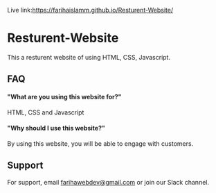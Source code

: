 
Live link:https://farihaislamm.github.io/Resturent-Website/


# Resturent-Website

This a resturent website of using HTML, CSS, Javascript.


## FAQ

#### "What are you using this website for?"

HTML, CSS and Javascript

####  "Why should I use this website?"

By using this website, you will be able to engage with customers.


## Support

For support, email farihawebdev@gmail.com or join our Slack channel.


